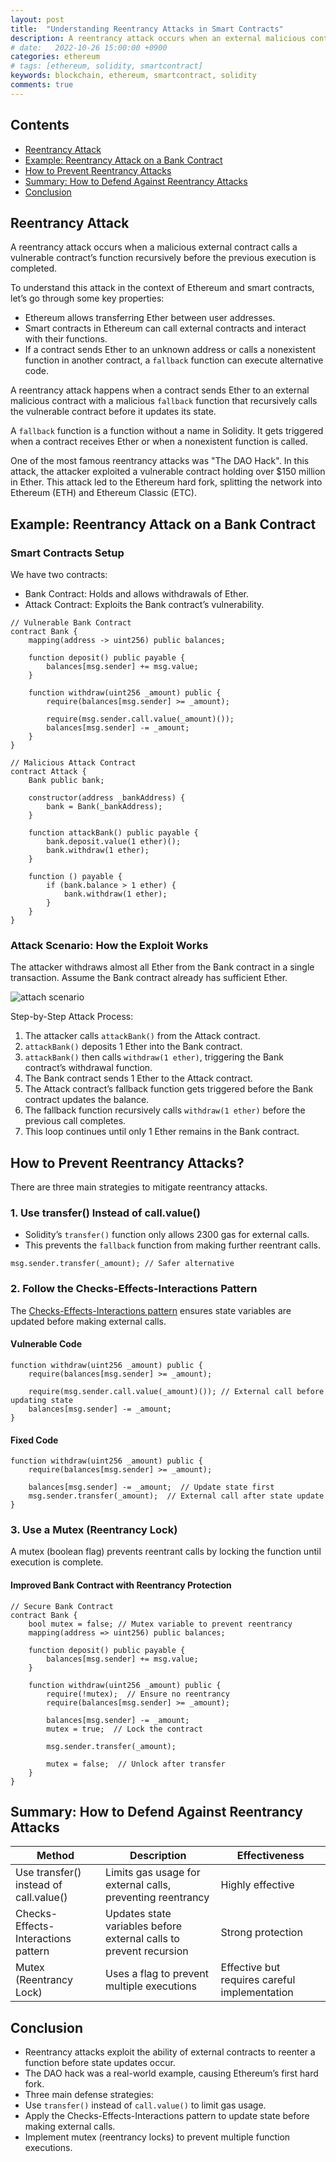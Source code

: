 ```yaml
---
layout: post
title:  "Understanding Reentrancy Attacks in Smart Contracts" 
description: A reentrancy attack occurs when an external malicious contract repeatedly calls a vulnerable contract’s function before the previous execution is completed.
# date:   2022-10-26 15:00:00 +0900
categories: ethereum
# tags: [ethereum, solidity, smartcontract]
keywords: blockchain, ethereum, smartcontract, solidity
comments: true
---
```


## Contents

- [Reentrancy Attack](#reentrancy-attack)
- [Example: Reentrancy Attack on a Bank Contract](#example-reentrancy-attack-on-a-bank-contract)
- [How to Prevent Reentrancy Attacks](#how-to-prevent-reentrancy-attacks)
- [Summary: How to Defend Against Reentrancy Attacks](#summary-how-to-defend-against-reentrancy-attacks)
- [Conclusion](#conclusion)

## Reentrancy Attack

A reentrancy attack occurs when a malicious external contract calls a vulnerable contract’s function recursively before the previous execution is completed.

To understand this attack in the context of Ethereum and smart contracts, let’s go through some key properties:

- Ethereum allows transferring Ether between user addresses.
- Smart contracts in Ethereum can call external contracts and interact with their functions.
- If a contract sends Ether to an unknown address or calls a nonexistent function in another contract, a `fallback` function can execute alternative code.

A reentrancy attack happens when a contract sends Ether to an external malicious contract with a malicious `fallback` function that recursively calls the vulnerable contract before it updates its state.

A `fallback` function is a function without a name in Solidity. It gets triggered when a contract receives Ether or when a nonexistent function is called.

One of the most famous reentrancy attacks was "The DAO Hack". In this attack, the attacker exploited a vulnerable contract holding over $150 million in Ether. This attack led to the Ethereum hard fork, splitting the network into Ethereum (ETH) and Ethereum Classic (ETC).

## Example: Reentrancy Attack on a Bank Contract

### Smart Contracts Setup

We have two contracts:

- Bank Contract: Holds and allows withdrawals of Ether.
- Attack Contract: Exploits the Bank contract’s vulnerability.

```solidity
// Vulnerable Bank Contract
contract Bank {
    mapping(address -> uint256) public balances;

    function deposit() public payable {
        balances[msg.sender] += msg.value;
    }

    function withdraw(uint256 _amount) public {
        require(balances[msg.sender] >= _amount);

        require(msg.sender.call.value(_amount)());
        balances[msg.sender] -= _amount;
    }
}
```

```solidity
// Malicious Attack Contract
contract Attack {
    Bank public bank;

    constructor(address _bankAddress) {
        bank = Bank(_bankAddress);
    }

    function attackBank() public payable {
        bank.deposit.value(1 ether)();
        bank.withdraw(1 ether);
    }

    function () payable {
        if (bank.balance > 1 ether) {
            bank.withdraw(1 ether);
        }
    }
}
```

### Attack Scenario: How the Exploit Works

The attacker withdraws almost all Ether from the Bank contract in a single transaction. Assume the Bank contract already has sufficient Ether.

![attach scenario](https://velog.velcdn.com/images/wnjoon/post/6502c25e-0cd0-4d45-89f8-a8e6cbfce390/image.PNG)

Step-by-Step Attack Process:

1. The attacker calls `attackBank()` from the Attack contract.
2. `attackBank()` deposits 1 Ether into the Bank contract.
3. `attackBank()` then calls `withdraw(1 ether)`, triggering the Bank contract’s withdrawal function.
4. The Bank contract sends 1 Ether to the Attack contract.
5. The Attack contract’s fallback function gets triggered before the Bank contract updates the balance.
6. The fallback function recursively calls `withdraw(1 ether)` before the previous call completes.
7. This loop continues until only 1 Ether remains in the Bank contract.

## How to Prevent Reentrancy Attacks?

There are three main strategies to mitigate reentrancy attacks.

### 1. Use transfer() Instead of call.value()

- Solidity’s `transfer()` function only allows 2300 gas for external calls.
- This prevents the `fallback` function from making further reentrant calls.

```solidity
msg.sender.transfer(_amount); // Safer alternative
```

### 2. Follow the Checks-Effects-Interactions Pattern

The [Checks-Effects-Interactions pattern](https://docs.soliditylang.org/en/latest/security-considerations.html#use-the-checks-effects-interactions-pattern) ensures state variables are updated before making external calls.

#### Vulnerable Code

```solidity
function withdraw(uint256 _amount) public {
    require(balances[msg.sender] >= _amount);

    require(msg.sender.call.value(_amount)()); // External call before updating state
    balances[msg.sender] -= _amount;
}
```

#### Fixed Code

```solidity
function withdraw(uint256 _amount) public {
    require(balances[msg.sender] >= _amount);

    balances[msg.sender] -= _amount;  // Update state first
    msg.sender.transfer(_amount);  // External call after state update
}
```

### 3. Use a Mutex (Reentrancy Lock)

A mutex (boolean flag) prevents reentrant calls by locking the function until execution is complete.

#### Improved Bank Contract with Reentrancy Protection

```solidity
// Secure Bank Contract
contract Bank {
    bool mutex = false; // Mutex variable to prevent reentrancy
    mapping(address => uint256) public balances;

    function deposit() public payable {
        balances[msg.sender] += msg.value;
    }

    function withdraw(uint256 _amount) public {
        require(!mutex);  // Ensure no reentrancy
        require(balances[msg.sender] >= _amount);

        balances[msg.sender] -= _amount;
        mutex = true;  // Lock the contract

        msg.sender.transfer(_amount);

        mutex = false;  // Unlock after transfer
    }
}
```

## Summary: How to Defend Against Reentrancy Attacks

| Method | Description | Effectiveness |
| --- | --- | --- |
| Use transfer() instead of call.value() | Limits gas usage for external calls, preventing reentrancy | Highly effective |
| Checks-Effects-Interactions pattern | Updates state variables before external calls to prevent recursion | Strong protection |
| Mutex (Reentrancy Lock) | Uses a flag to prevent multiple executions | Effective but requires careful implementation |

## Conclusion

- Reentrancy attacks exploit the ability of external contracts to reenter a function before state updates occur.
- The DAO hack was a real-world example, causing Ethereum’s first hard fork.
- Three main defense strategies:
- Use `transfer()` instead of `call.value()` to limit gas usage.
- Apply the Checks-Effects-Interactions pattern to update state before making external calls.
- Implement mutex (reentrancy locks) to prevent multiple function executions.
